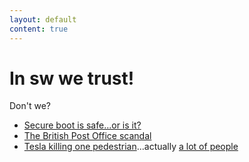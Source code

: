 ```yaml
---
layout: default
content: true
---
```


# In sw we trust!
Don't we?

- [Secure boot is safe...or is it?](https://thehackernews.com/2025/01/new-uefi-secure-boot-vulnerability.html)
- [The British Post Office scandal](https://en.wikipedia.org/wiki/British_Post_Office_scandal)
- [Tesla killing one pedestrian](https://www.reuters.com/business/autos-transportation/us-probing-fatal-tesla-crash-that-killed-pedestrian-2021-09-03)...actually [a lot of people](https://www.tesladeaths.com/)
